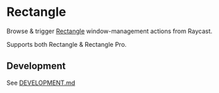 # Rectangle

Browse & trigger [Rectangle](https://rectangleapp.com) window-management actions from Raycast.

Supports both Rectangle & Rectangle Pro.

## Development

See [DEVELOPMENT.md](DEVELOPMENT.md)
